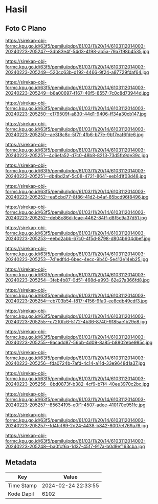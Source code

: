 # Hasil

## Foto C Plano

https://sirekap-obj-formc.kpu.go.id/63f5/pemilu/pdpr/61/03/11/20/14/6103112014003-20240223-205247--3db83e4f-54d3-4198-ab5a-79a7f98b4535.jpg

https://sirekap-obj-formc.kpu.go.id/63f5/pemilu/pdpr/61/03/11/20/14/6103112014003-20240223-205249--520cc63b-d192-4466-9f24-a87729fdaf64.jpg

https://sirekap-obj-formc.kpu.go.id/63f5/pemilu/pdpr/61/03/11/20/14/6103112014003-20240223-205249--b8a00697-f167-40f5-8557-7c0c8d73944d.jpg

https://sirekap-obj-formc.kpu.go.id/63f5/pemilu/pdpr/61/03/11/20/14/6103112014003-20240223-205250--c179509f-a830-44d1-9406-ff34a30cb147.jpg

https://sirekap-obj-formc.kpu.go.id/63f5/pemilu/pdpr/61/03/11/20/14/6103112014003-20240223-205250--ae3f8c8c-5f7f-4fb6-b77e-9b17eaf6fde6.jpg

https://sirekap-obj-formc.kpu.go.id/63f5/pemilu/pdpr/61/03/11/20/14/6103112014003-20240223-205251--4c6efa52-d7c0-48b8-8213-73d5fb9de39c.jpg

https://sirekap-obj-formc.kpu.go.id/63f5/pemilu/pdpr/61/03/11/20/14/6103112014003-20240223-205251--db4bd2af-5c08-4721-8641-eeb1d1f03d48.jpg

https://sirekap-obj-formc.kpu.go.id/63f5/pemilu/pdpr/61/03/11/20/14/6103112014003-20240223-205252--ea5cbd77-8f86-41d2-b4af-85bcd96f8496.jpg

https://sirekap-obj-formc.kpu.go.id/63f5/pemilu/pdpr/61/03/11/20/14/6103112014003-20240223-205252--deb8c86d-fcae-4462-84ff-d8f5c9a37d51.jpg

https://sirekap-obj-formc.kpu.go.id/63f5/pemilu/pdpr/61/03/11/20/14/6103112014003-20240223-205253--eebd2abb-67c0-4f5d-8798-d804b604dbef.jpg

https://sirekap-obj-formc.kpu.go.id/63f5/pemilu/pdpr/61/03/11/20/14/6103112014003-20240223-205253--7d1edf4d-6bec-4ecc-9b40-5e413e14eb25.jpg

https://sirekap-obj-formc.kpu.go.id/63f5/pemilu/pdpr/61/03/11/20/14/6103112014003-20240223-205254--3feb4b87-0d51-468d-a993-62e27a366fd8.jpg

https://sirekap-obj-formc.kpu.go.id/63f5/pemilu/pdpr/61/03/11/20/14/6103112014003-20240223-205254--cb703b54-f817-4156-9fa0-ee8cdb49cdf3.jpg

https://sirekap-obj-formc.kpu.go.id/63f5/pemilu/pdpr/61/03/11/20/14/6103112014003-20240223-205255--c72f0fc6-5172-4b36-8740-9185ae1b29e8.jpg

https://sirekap-obj-formc.kpu.go.id/63f5/pemilu/pdpr/61/03/11/20/14/6103112014003-20240223-205255--9acadd87-56bb-4d09-8a85-b8802ebe985c.jpg

https://sirekap-obj-formc.kpu.go.id/63f5/pemilu/pdpr/61/03/11/20/14/6103112014003-20240223-205256--fda0724b-7afd-4c14-a11d-33e9648d1a37.jpg

https://sirekap-obj-formc.kpu.go.id/63f5/pemilu/pdpr/61/03/11/20/14/6103112014003-20240223-205256--8bd0873f-b382-4cf9-b7f4-40ee3970c2bc.jpg

https://sirekap-obj-formc.kpu.go.id/63f5/pemilu/pdpr/61/03/11/20/14/6103112014003-20240223-205257--85634195-e0f1-4507-adee-410170e951fc.jpg

https://sirekap-obj-formc.kpu.go.id/63f5/pemilu/pdpr/61/03/11/20/14/6103112014003-20240223-205257--fd4fcf89-2d24-4438-b842-8007ef769a76.jpg

https://sirekap-obj-formc.kpu.go.id/63f5/pemilu/pdpr/61/03/11/20/14/6103112014003-20240223-205248--ba0fcf6a-1d37-45f7-917a-b0d9ef163cba.jpg


## Metadata

| Key        | Value               |
| ---------- | ------------------- |
| Time Stamp | 2024-02-24 22:33:55 |
| Kode Dapil | 6102                |



